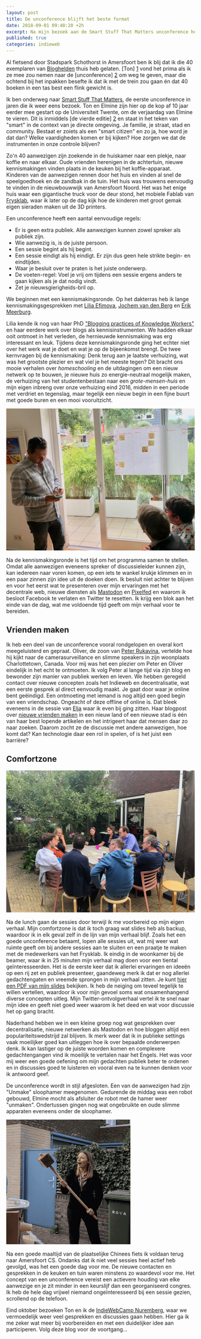 ```yaml
---
layout: post
title: De unconference blijft het beste format
date: 2018-09-01 09:40:20 +2h
excerpt: Na mijn bezoek aan de Smart Stuff That Matters unconference heb ik de smaak weer te pakken.
published: true
categories: indieweb
---
```

Al fietsend door Stadspark Schothorst in Amersfoort ben ik blij dat ik die 40 exemplaren van [Bloghelden](/Bloghelden-te-koop/) thuis heb gelaten. [Ton] [1] vond het prima als ik ze mee zou nemen naar de [unconference] [2] om weg te geven, maar die ochtend bij het inpakken besefte ik dat ik met de trein zou gaan én dat 40 boeken in een tas best een flink gewicht is.

Ik ben onderweg naar [Smart Stuff That Matters][2], de eerste unconference in jaren die ik weer eens bezoek. Ton en Elmine zijn hier op de kop af 10 jaar eerder mee gestart op de Universiteit Twente, om de verjaardag van Elmine te vieren. Dit is inmiddels [de vierde editie] [2] en staat in het teken van "smart" in de context van je directe omgeving. Je familie, je straat, stad en community. Bestaat er zoiets als een "smart citizen" en zo ja, hoe word je dat dan? Welke vaardigheden komen er bij kijken? Hoe zorgen we dat de instrumenten in onze controle blijven?

Zo'n 40 aanwezigen zijn zoekende in de huiskamer naar een plekje, naar koffie en naar elkaar. Oude vrienden herenigen in de achtertuin, nieuwe kennismakingen vinden plaats in de keuken bij het koffie-apparaat. Kinderen van de aanwezigen rennen door het huis en vinden al snel de speelgoedhoek en de zandbak in de tuin. Het huis was trouwens eenvoudig te vinden in de nieuwbouwwijk van Amersfoort Noord. Het was het enige huis waar een gigantische truck voor de deur stond, het mobiele Fablab van [Frysklab][frysklab], waar ik later op de dag kijk hoe de kinderen met groot gemak eigen sieraden maken uit de 3D printers.

Een unconference heeft een aantal eenvoudige regels:

* Er is geen extra publiek. Alle aanwezigen kunnen zowel spreker als publiek zijn.
* Wie aanwezig is, is de juiste persoon.
* Een sessie begint als hij begint.
* Een sessie eindigt als hij eindigt. Er zijn dus geen hele strikte begin- en eindtijden. 
* Waar je besluit over te praten is het juiste onderwerp.
* De voeten-regel: Voel je vrij om tijdens een sessie ergens anders te gaan kijken als je dat nodig vindt. 
* Zet je nieuwsgierigheids-bril op. 

We beginnen met een kennismakingsronde. Op het dakterras heb ik lange kennismakingsgesprekken met [Lilia Efimova](http://blog.mathemagenic.com/), [Jochem van den Berg](https://www.linkedin.com/in/berg-jochem-van-den/) en [Erik Meerburg](https://twitter.com/geogoeroe). 

Lilia kende ik nog van haar PhD ["Blogging practices of Knowledge Workers"](http://blog.mathemagenic.com/phd/dissertation/) en haar eerdere werk over blogs als kennisinstrumenten. We hadden elkaar ooit ontmoet in het verleden, de hernieuwde kennismaking was erg interessant en leuk. Tijdens deze kennismakingsronde ging het echter niet over het werk wat je doet en wat je op de bijeenkomst brengt. De twee kernvragen bij de kennismaking: Denk terug aan je laatste verhuizing, wat was het grootste plezier en wat viel je het meeste tegen? Dit bracht ons mooie verhalen over _homeschooling_ en de uitdagingen om een nieuw netwerk op te bouwen, je nieuwe huis zo energie-neutraal mogelijk maken, de verhuizing van het studentenbestaan naar een _grote-mensen-huis_ en mijn eigen inbreng over onze verhuizing eind 2016, midden in een periode met verdriet en tegenslag, maar tegelijk een nieuw begin in een fijne buurt met goede buren en een mooi vooruitzicht. 

![](/images/Smartstuff2018_4.jpg "programma")

Na de kennismakingsronde is het tijd om het programma samen te stellen. Omdat alle aanwezigen eveneens spreker of discussieleider kunnen zijn, kan iedereen naar voren komen, op een iets te wankel krukje klimmen en in een paar zinnen zijn idee uit de doeken doen. Ik besluit niet achter te blijven en voor het eerst wat te presenteren over mijn ervaringen met het decentrale web, nieuwe diensten als [Mastodon](https://mastodon.social/@frankmeeuwsen) en [Pixelfed](https://pixelfed.social/p/frank/) en waarom ik besloot Facebook te verlaten en Twitter te resetten. Ik krijg een blok aan het einde van de dag, wat me voldoende tijd geeft om mijn verhaal voor te bereiden.

## Vrienden maken
Ik heb een deel van de unconference vooral rondgelopen en overal kort meegeluisterd en gepraat. Oliver, de zoon van [Peter Rukavina](https://ruk.ca), vertelde hoe hij kijkt naar de camerasurveillance en slimme speakers in zijn woonplaats Charlottetown, Canada. Voor mij was het een plezier om Peter en Oliver eindelijk in het echt te ontmoeten. Ik volg Peter al lange tijd via zijn blog en bewonder zijn manier van publiek werken en leven. We hebben geregeld contact over nieuwe concepten zoals het Indieweb en decentralisatie, wat een eerste gesprek al direct eenvoudig maakt. Je gaat door waar je online bent geëindigd. Een ontmoeting met iemand is nog altijd een goed begin van een vriendschap. Ongeacht of deze offline of online is. Dat bleek eveneens in de sessie van [Elja](https://eljadaae.nl) waar ik even bij ging zitten. Haar blogpost over [nieuwe vrienden maken](https://www.eljadaae.nl/nieuwe-vrienden-maken/) in een nieuw land of een nieuwe stad is één van haar best lopende artikelen en het intrigeert haar dat mensen daar zo naar zoeken. Daarom zocht ze de discussie met andere aanwezigen, hoe komt dat? Kan technologie daar een rol in spelen, of is het juist een barrière? 

## Comfortzone

![](/images/Smartstuff2018_2.jpg "gardensession")

Na de lunch gaan de sessies door terwijl ik me voorbereid op mijn eigen verhaal. Mijn comfortzone is dat ik toch graag wat slides heb als backup, waardoor ik in elk geval zelf in de lijn van mijn verhaal blijf.
Zoals het een goede unconference betaamt, lopen alle sessies uit, wat mij weer wat ruimte geeft om bij andere sessies aan te sluiten en een praatje te maken met de medewerkers van het Frysklab. Ik eindig in de woonkamer bij de beamer, waar ik in 25 minuten mijn verhaal mag doen voor een tiental geïnteresseerden. 
Het is de eerste keer dat ik allerlei ervaringen en ideeën op een rij zet en publiek presenteer, gaandeweg merk ik dat er nog allerlei gedachtengaten en vreemde sprongen in mijn verhaal zitten. Je kunt [hier een PDF van mijn slides](/files/SmartStuffThatMattersIndieweb.pdf) bekijken. Ik heb de neiging om teveel tegelijk te willen vertellen, waardoor ik voor mijn gevoel soms wat onsamenhangend diverse concepten uitleg.  Mijn Twitter-ontvolgverhaal vertel ik te snel naar mijn idee en geeft niet goed weer waarom ik het deed en wat voor discussie het op gang bracht. 

Naderhand hebben we in een kleine groep nog wat gesprekken over decentralisatie, nieuwe netwerken als Mastodon en hoe bloggen altijd een populariteitswedstrijd zal blijven. Ik merk weer dat ik in publieke settings vaak moeilijker goed kan uitleggen hoe ik over bepaalde onderwerpen denk. Ik kan lastiger op de juiste woorden komen en complexere gedachtengangen vind ik moeilijk te vertalen naar het Engels. Het was voor mij weer een goede oefening om mijn gedachten publiek beter te ordenen en in discussies goed te luisteren en vooral even na te kunnen denken voor ik antwoord geef. 

De unconference wordt in stijl afgesloten. Een van de aanwezigen had zijn "Unmake" sloophamer meegenomen. 
Gedurende de middag was een robot gebouwd, Elmine mocht als afsluiter de robot met de hamer weer "unmaken". Ondertussen gingen nog wat ongebruikte en oude slimme apparaten eveneens onder de sloophamer. 

![ <> ](/images/elmine.gif)

Na een goede maaltijd van de plaatselijke Chinees fiets ik voldaan terug naar Amersfoort CS. Ondanks dat ik niet veel sessies heel actief heb gevolgd, was het een goede dag voor me. De nieuwe contacten en gesprekken in de keuken en tuin waren minstens zo waardevol voor me. Het concept van een unconference vereist een actievere houding van elke aanwezige en je zit minder in een keurslijf dan een georganiseerd congres. Ik heb de hele dag vrijwel niemand ongeïnteresseerd bij een sessie gezien, scrollend op de telefoon. 

Eind oktober bezoeken Ton en ik de [IndieWebCamp Nuremberg](https://indieweb.org/2018/Nuremberg), waar we vermoedelijk weer veel gesprekken en discussies gaan hebben. Hier ga ik me zeker wat meer bij voorbereiden en met een duidelijker idee aan participeren. Volg deze blog voor de voortgang...



[1]: https://www.zylstra.org/
[2]: https://www.zylstra.org/blog/stuff-that-matters-unconference-2018-smart-home-edition/
[frysklab]: http://frysklab.nl/